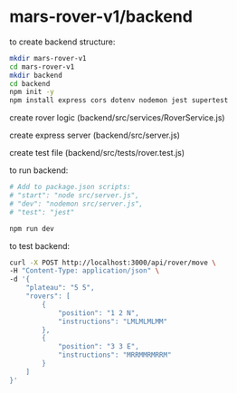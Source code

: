 # mars-rover-v1/backend

to create backend structure:

```bash
mkdir mars-rover-v1
cd mars-rover-v1
mkdir backend
cd backend
npm init -y
npm install express cors dotenv nodemon jest supertest
```

create rover logic (backend/src/services/RoverService.js)

create express server (backend/src/server.js)

create test file (backend/src/tests/rover.test.js)

to run backend:

```bash
# Add to package.json scripts:
# "start": "node src/server.js",
# "dev": "nodemon src/server.js",
# "test": "jest"

npm run dev
```

to test backend:

```bash
curl -X POST http://localhost:3000/api/rover/move \
-H "Content-Type: application/json" \
-d '{
    "plateau": "5 5",
    "rovers": [
        {
            "position": "1 2 N",
            "instructions": "LMLMLMLMM"
        },
        {
            "position": "3 3 E",
            "instructions": "MRRMMRMRRM"
        }
    ]
}'
```
